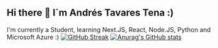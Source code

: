 ## Hi there 👋 I`m Andrés Tavares Tena :)

I'm currently a Student, learning Next.JS, React, Node.JS, Python and Microsoft Azure :)
[![GitHub Streak](https://github-readme-streak-stats.herokuapp.com?user=Andy-TAbs&theme=dark&hide_border=true&exclude_days=Sun%2CSat)](https://git.io/streak-stats)
[![Anurag's GitHub stats](https://github-readme-stats.vercel.app/api?username=Andy-TAbs)](https://github.com/anuraghazra/github-readme-stats)
<!--
**Andy-TAbs/Andy-TAbs** is a ✨ _special_ ✨ repository because its `README.md` (this file) appears on your GitHub profile.

Here are some ideas to get you started:

- 🔭 I’m currently working on ...
- 🌱 I’m currently learning ...
- 👯 I’m looking to collaborate on ...
- 🤔 I’m looking for help with ...
- 💬 Ask me about ...
- 📫 How to reach me: ...
- 😄 Pronouns: ...
- ⚡ Fun fact: ...
-->
